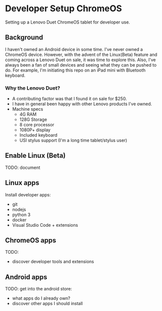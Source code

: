 # Developer Setup ChromeOS

Setting up a Lenovo Duet ChromeOS tablet for developer use.

## Background

I haven't owned an Android device in some time.
I've never owned a ChromeOS device.
However, with the advent of the Linux(Beta) feature and coming across a Lenovo Duet on sale, it was time to explore this.
Also, I've always been a fan of small devices and seeing what they can be pushed to do.  For example, I'm initiating this repo on an iPad mini with Bluetooth keyboard.

### Why the Lenovo Duet?

- A contributing factor was that I found it on sale for $250.
- I have in general been happy with other Lenovo products I've owned.
- Machine specs
  - 4G RAM
  - 128G Storage
  - 8 core processor
  - 1080P+ display
  - Included keyboard
  - USI stylus support (I'm a long time tablet/stylus user)
  
## Enable Linux (Beta)

TODO: document

## Linux apps

Install developer apps:

- git
- nodejs
- python 3
- docker
- Visual Studio Code + extensions

## ChromeOS apps

TODO:
  - discover developer tools and extensions

## Android apps

TODO: get into the android store:
  - what apps do I already own?
  - discover other apps I should install
